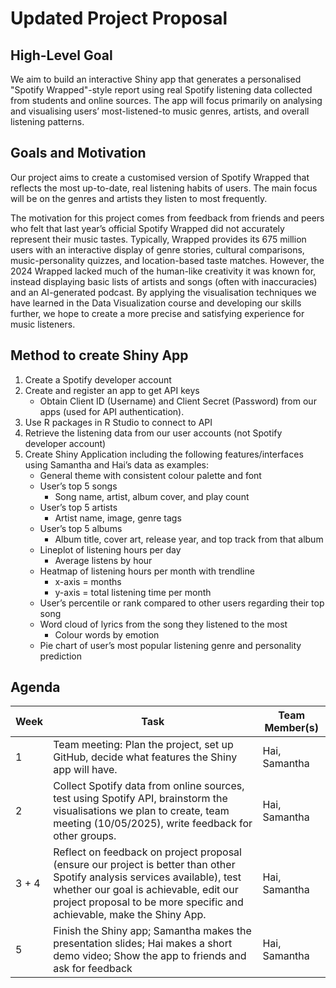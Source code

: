 # Updated Project Proposal

## High-Level Goal

We aim to build an interactive Shiny app that generates a personalised "Spotify Wrapped"-style report using real Spotify listening data collected from students and online sources. The app will focus primarily on analysing and visualising users’ most-listened-to music genres, artists, and overall listening patterns.

## Goals and Motivation

Our project aims to create a customised version of Spotify Wrapped that reflects the most up-to-date, real listening habits of users. The main focus will be on the genres and artists they listen to most frequently.

The motivation for this project comes from feedback from friends and peers who felt that last year’s official Spotify Wrapped did not accurately represent their music tastes. Typically, Wrapped provides its 675 million users with an interactive display of genre stories, cultural comparisons, music-personality quizzes, and location-based taste matches. However, the 2024 Wrapped lacked much of the human-like creativity it was known for, instead displaying basic lists of artists and songs (often with inaccuracies) and an AI-generated podcast. By applying the visualisation techniques we have learned in the Data Visualization course and developing our skills further, we hope to create a more precise and satisfying experience for music listeners.

## Method to create Shiny App

1. Create a Spotify developer account  
2. Create and register an app to get API keys  
   - Obtain Client ID (Username) and Client Secret (Password) from our apps (used for API authentication).  
3. Use R packages in R Studio to connect to API  
4. Retrieve the listening data from our user accounts (not Spotify developer account)  
5. Create Shiny Application including the following features/interfaces using Samantha and Hai’s data as examples:
   - General theme with consistent colour palette and font
   - User’s top 5 songs  
     - Song name, artist, album cover, and play count  
   - User’s top 5 artists  
     - Artist name, image, genre tags  
   - User’s top 5 albums  
     - Album title, cover art, release year, and top track from that album  
   - Lineplot of listening hours per day  
     - Average listens by hour  
   - Heatmap of listening hours per month with trendline  
     - x-axis = months  
     - y-axis = total listening time per month  
   - User’s percentile or rank compared to other users regarding their top song  
   - Word cloud of lyrics from the song they listened to the most  
     - Colour words by emotion  
   - Pie chart of user’s most popular listening genre and personality prediction  

## Agenda

| Week | Task | Team Member(s) |
|------|------|----------------|
| 1 | Team meeting: Plan the project, set up GitHub, decide what features the Shiny app will have. | Hai, Samantha |
| 2 | Collect Spotify data from online sources, test using Spotify API, brainstorm the visualisations we plan to create, team meeting (10/05/2025), write feedback for other groups. | Hai, Samantha |
| 3 + 4 | Reflect on feedback on project proposal (ensure our project is better than other Spotify analysis services available), test whether our goal is achievable, edit our project proposal to be more specific and achievable, make the Shiny App. | Hai, Samantha |
| 5 | Finish the Shiny app; Samantha makes the presentation slides; Hai makes a short demo video; Show the app to friends and ask for feedback | Hai, Samantha |
